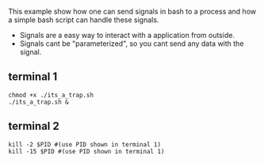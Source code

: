 This example show how one can send signals in bash to a process and how a simple bash script can handle these signals.
* Signals are a easy way to interact with a application from outside.
* Signals cant be "parameterized", so you cant send any data with the signal.

## terminal 1
```shell
chmod +x ./its_a_trap.sh
./its_a_trap.sh &
```
## terminal 2
```shell
kill -2 $PID #(use PID shown in terminal 1)
kill -15 $PID #(use PID shown in terminal 1)
```

